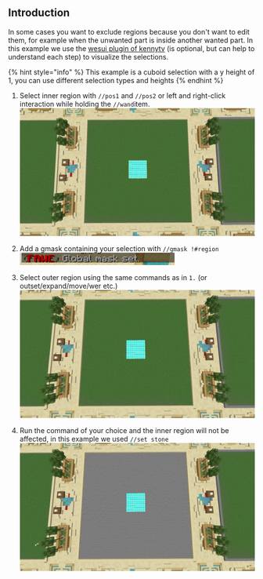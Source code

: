 ## Introduction

In some cases you want to exclude regions because you don't want to edit them, 
for example when the unwanted part is inside another wanted part.
In this example we use the [wesui plugin of kennytv](https://www.spigotmc.org/resources/worldeditsui-visualize-your-selection.60726/) (is optional, but can help to understand each step) to visualize the selections.

{% hint style="info" %} This example is a cuboid selection with a y height of 1, you can use different selection types
and heights {% endhint %}

1. Select inner region with `//pos1` and `//pos2` or left and right-click interaction while holding the ``//wand``item.
![excludeRegionsGmask.png](..%2Fimages%2Fadvanced-commands%2FexcludeRegionsGmask.png)


2. Add a gmask containing your selection with `//gmask !#region`
![excludeRegionsGmask2.png](..%2Fimages%2Fadvanced-commands%2FexcludeRegionsGmask2.png)


3. Select outer region using the same commands as in ``1.`` (or outset/expand/move/wer etc.)
![excludeRegionsGmask3.png](..%2Fimages%2Fadvanced-commands%2FexcludeRegionsGmask3.png)


4. Run the command of your choice and the inner region will not be affected, in this example we used ``//set stone``
![excludeRegionsGmask4.png](..%2Fimages%2Fadvanced-commands%2FexcludeRegionsGmask4.png)